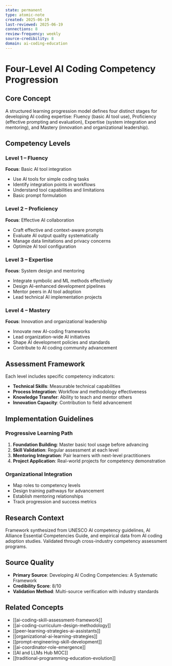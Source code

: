 ```yaml
---
state: permanent
type: atomic-note
created: 2025-06-19
last-reviewed: 2025-06-19
connections: 8
review-frequency: weekly
source-credibility: 8
domain: ai-coding-education
---
```


# Four-Level AI Coding Competency Progression

## Core Concept

A structured learning progression model defines four distinct stages for developing AI coding expertise: Fluency (basic AI tool use), Proficiency (effective prompting and evaluation), Expertise (system integration and mentoring), and Mastery (innovation and organizational leadership).

## Competency Levels

### Level 1 – Fluency
**Focus**: Basic AI tool integration
- Use AI tools for simple coding tasks
- Identify integration points in workflows
- Understand tool capabilities and limitations
- Basic prompt formulation

### Level 2 – Proficiency  
**Focus**: Effective AI collaboration
- Craft effective and context-aware prompts
- Evaluate AI output quality systematically
- Manage data limitations and privacy concerns
- Optimize AI tool configuration

### Level 3 – Expertise
**Focus**: System design and mentoring
- Integrate symbolic and ML methods effectively
- Design AI-enhanced development pipelines
- Mentor peers in AI tool adoption
- Lead technical AI implementation projects

### Level 4 – Mastery
**Focus**: Innovation and organizational leadership
- Innovate new AI-coding frameworks
- Lead organization-wide AI initiatives
- Shape AI development policies and standards
- Contribute to AI coding community advancement

## Assessment Framework

Each level includes specific competency indicators:
- **Technical Skills**: Measurable technical capabilities
- **Process Integration**: Workflow and methodology effectiveness
- **Knowledge Transfer**: Ability to teach and mentor others
- **Innovation Capacity**: Contribution to field advancement

## Implementation Guidelines

### Progressive Learning Path
1. **Foundation Building**: Master basic tool usage before advancing
2. **Skill Validation**: Regular assessment at each level
3. **Mentoring Integration**: Pair learners with next-level practitioners
4. **Project Application**: Real-world projects for competency demonstration

### Organizational Integration
- Map roles to competency levels
- Design training pathways for advancement
- Establish mentoring relationships
- Track progression and success metrics

## Research Context

Framework synthesized from UNESCO AI competency guidelines, AI Alliance Essential Competencies Guide, and empirical data from AI coding adoption studies. Validated through cross-industry competency assessment programs.

## Source Quality
- **Primary Source**: Developing AI Coding Competencies: A Systematic Framework
- **Credibility Score**: 8/10
- **Validation Method**: Multi-source verification with industry standards

## Related Concepts
- [[ai-coding-skill-assessment-framework]]
- [[ai-coding-curriculum-design-methodology]]
- [[peer-learning-strategies-ai-assistants]]
- [[organizational-ai-learning-strategies]]
- [[prompt-engineering-skill-development]]
- [[ai-coordinator-role-emergence]]
- [[AI and LLMs Hub MOC]]
- [[traditional-programming-education-evolution]]